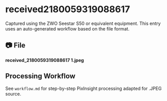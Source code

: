 # received2180059319088617

Captured using the ZWO Seestar S50 or equivalent equipment. This entry uses an auto-generated workflow based on the file format.

## 📷 File
**received_2180059319088617 1.jpeg**

## Processing Workflow
See `workflow.md` for step-by-step PixInsight processing adapted for .JPEG source.
